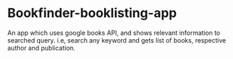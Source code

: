 # Bookfinder-booklisting-app
An app which uses google books API, and shows relevant information to searched query. i.e,  search any keyword and gets list of books, respective author and publication.    
